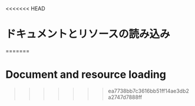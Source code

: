 
<<<<<<< HEAD
# ドキュメントとリソースの読み込み
=======
# Document and resource loading
>>>>>>> ea7738bb7c3616bb51ff14ae3db2a2747d7888ff

